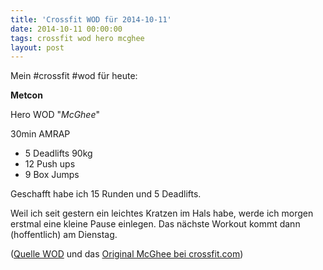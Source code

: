 ```yaml
---
title: 'Crossfit WOD für 2014-10-11'
date: 2014-10-11 00:00:00 
tags: crossfit wod hero mcghee
layout: post
---
```

Mein #crossfit #wod für heute:

**Metcon**

Hero WOD "*McGhee*"

30min AMRAP

* 5 Deadlifts 90kg
* 12 Push ups
* 9 Box Jumps

Geschafft habe ich 15 Runden und 5 Deadlifts.

Weil ich seit gestern ein leichtes Kratzen im Hals habe, werde ich morgen erstmal eine kleine Pause einlegen. Das nächste Workout kommt dann (hoffentlich) am Dienstag.

([Quelle WOD][0] und das [Original McGhee bei crossfit.com][1])

[0]: http://www.crossfithh.de/workouts--news/workout-saturday32
[1]: http://www.crossfit.com/mt-archive2/005366.html

